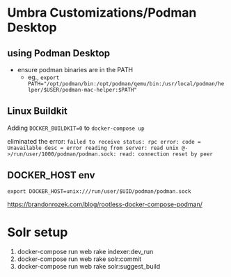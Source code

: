 # Umbra Customizations/Podman Desktop

## using Podman Desktop

- ensure podman binaries are in the PATH
    - eg., `export PATH="/opt/podman/bin:/opt/podman/qemu/bin:/usr/local/podman/helper/$USER/podman-mac-helper:$PATH"`

## Linux Buildkit

Adding `DOCKER_BUILDKIT=0` to `docker-compose up` 

eliminated the error: `failed to receive status: rpc error: code = Unavailable desc = error reading from server: read unix @->/run/user/1000/podman/podman.sock: read: connection reset by peer`

## DOCKER_HOST env

`export DOCKER_HOST=unix:///run/user/$UID/podman/podman.sock`

https://brandonrozek.com/blog/rootless-docker-compose-podman/

# Solr setup

1. docker-compose run web rake indexer:dev_run
2. docker-compose run web rake solr:commit
3. docker-compose run web rake solr:suggest_build



